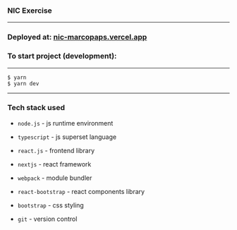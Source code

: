 ### NIC Exercise

---

### Deployed at: [nic-marcopaps.vercel.app](https://nic-marcopaps.vercel.app)

### To start project (development):

---

```
$ yarn
$ yarn dev
```

---

### Tech stack used

- `node.js` - js runtime environment

- `typescript` - js superset language

- `react.js` - frontend library

- `nextjs` - react framework

- `webpack` - module bundler

- `react-bootstrap` - react components library

- `bootstrap` - css styling

- `git` - version control

